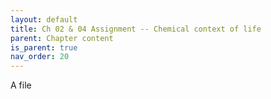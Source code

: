 ```yaml
---
layout: default
title: Ch 02 & 04 Assignment -- Chemical context of life
parent: Chapter content
is_parent: true
nav_order: 20
---
```


A file
